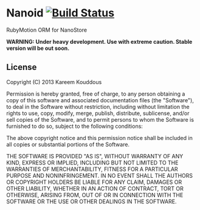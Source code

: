 Nanoid [![Build Status](https://travis-ci.org/kareemk/nanoid.png?branch=master)](https://travis-ci.org/kareemk/nanoid)
======

RubyMotion ORM for NanoStore

**WARNING: Under heavy development. Use with extreme caution. Stable version will be out soon.**

License
-------
Copyright (C) 2013 Kareem Kouddous

Permission is hereby granted, free of charge, to any person obtaining a copy of this software and associated documentation files (the "Software"), to deal in the Software without restriction, including without limitation the rights to use, copy, modify, merge, publish, distribute, sublicense, and/or sell copies of the Software, and to permit persons to whom the Software is furnished to do so, subject to the following conditions:

The above copyright notice and this permission notice shall be included in all copies or substantial portions of the Software.

THE SOFTWARE IS PROVIDED "AS IS", WITHOUT WARRANTY OF ANY KIND, EXPRESS OR IMPLIED, INCLUDING BUT NOT LIMITED TO THE WARRANTIES OF MERCHANTABILITY, FITNESS FOR A PARTICULAR PURPOSE AND NONINFRINGEMENT. IN NO EVENT SHALL THE AUTHORS OR COPYRIGHT HOLDERS BE LIABLE FOR ANY CLAIM, DAMAGES OR OTHER LIABILITY, WHETHER IN AN ACTION OF CONTRACT, TORT OR OTHERWISE, ARISING FROM, OUT OF OR IN CONNECTION WITH THE SOFTWARE OR THE USE OR OTHER DEALINGS IN THE SOFTWARE.
